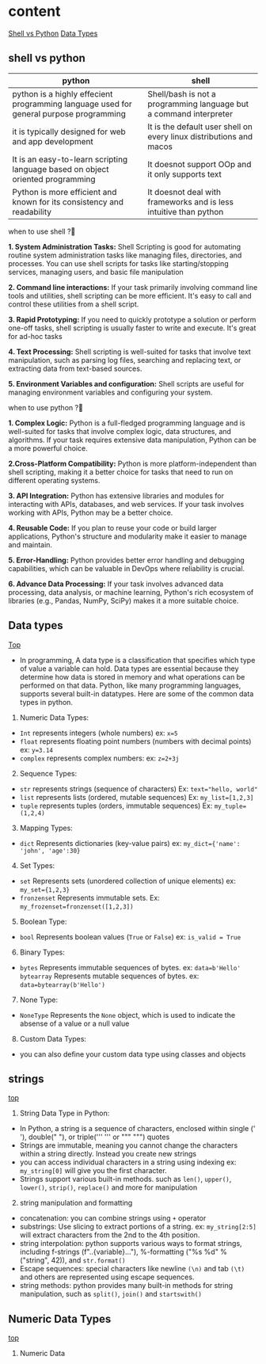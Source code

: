 
# content

[Shell vs Python](#shell-vs-python)
[Data Types](#data-types)


## shell vs python

|python | shell |
|---|---|
|python is a highly effecient programming language used for general purpose programming| Shell/bash is not a programming language but a command interpreter|
|it is typically designed for web and app development| It is the default user shell on every linux distributions and macos|
|It is an easy-to-learn scripting language based on object oriented programming| It doesnot support OOp and it only supports text|
|Python is more efficient and known for its consistency and readability| It doesnot deal with frameworks and is less intuitive than python|

when to use shell ?🤔

**1. System Administration Tasks:** Shell Scripting is good for automating routine system administration tasks like managing files, directories, and processes. You can use shell scripts for tasks like starting/stopping services, managing users, and basic file manipulation

**2. Command line interactions:** If your task primarily involving  command line tools and utilities, shell scripting can be more efficient. It's easy to call and control these utilities from a shell script.

**3. Rapid Prototyping:** If you need to quickly prototype a solution or perform one-off tasks, shell scripting is usually faster to write and execute. It's great for ad-hoc tasks

**4. Text Processing:** Shell scripting is well-suited for tasks that involve text manipulation, such as parsing log files, searching and replacing text, or extracting data from text-based sources.

**5. Environment Variables and configuration:** Shell scripts are useful for managing environment variables and configuring your system.

when to use python ?🤔

**1. Complex Logic:** Python is a full-fledged programming language and is well-suited for tasks that involve complex logic, data structures, and algorithms. If your task requires extensive data manipulation, Python can be a more powerful choice.


**2.Cross-Platform Compatibility:** Python is more platform-independent than shell scripting, making it a better choice for tasks that need to run on different operating systems. 

**3. API Integration:** Python has extensive libraries and modules for interacting with APIs, databases, and web services. If your task involves working with APIs, Python may be a better choice.

**4. Reusable Code:** If you plan to reuse your code or build larger applications, Python's structure and modularity make it easier to manage and maintain.

**5. Error-Handling:** Python provides better error handling and debugging capabilities, which can be valuable in DevOps where reliability is crucial.

**6. Advance Data Processing:** If your task involves advanced data processing, data analysis, or machine learning, Python's rich ecosystem of libraries (e.g., Pandas, NumPy, SciPy) makes it a more suitable choice.

## Data types

[Top](#content)

- In programming, A data type is a classification that specifies which type of value a variable can hold. Data types are essential because they determine how data is stored in memory and what operations can be performed on that data. Python, like many programming languages, supports several built-in datatypes. Here are some of the common data types in python.

1. Numeric Data Types:
 * `Int` represents integers (whole numbers) ex: `x=5`
 * `float` represents floating point numbers (numbers with decimal points) ex: `y=3.14`
 * `complex` represents complex numbers: ex: `z=2+3j`

2. Sequence Types:
 * `str` represents strings (sequence of characters) Ex: `text="hello, world"`
 * `list` represents lists (ordered, mutable sequences) Ex: `my_list=[1,2,3]`
 * `tuple` represents tuples (orders, immutable sequences) Ex: `my_tuple=(1,2,4)`

3. Mapping Types:
  * `dict` Represents dictionaries (key-value pairs) ex: `my_dict={'name': 'john', 'age':30}`

4. Set Types:
  * `set` Represents sets (unordered collection of unique elements) ex: `my_set={1,2,3}`
  * `fronzenset` Represents immutable sets. Ex: `my_frozenset=fronzenset([1,2,3])`

5. Boolean Type:
  * `bool` Represents boolean values (`True` or `False`) ex: `is_valid = True`

6. Binary Types:
 * `bytes` Represents immutable sequences of bytes. ex: `data=b'Hello'`
   `bytearray` Represents mutable sequences of bytes. ex: `data=bytearray(b'Hello')`

7. None Type:
 * `NoneType` Represents the `None` object, which is used to indicate the absense of a value or a null value

8. Custom Data Types:
 * you can also define your custom data type using classes and objects

## strings

[top](#content)

1. String Data Type in Python:

 - In Python, a string is a sequence of characters, enclosed within single (' '), double(" "), or triple(''' ''' or """ """) quotes
 - Strings are immutable, meaning you cannot change the characters within a string directly. Instead you create new strings
 - you can access individual characters in a string using indexing ex: `my_string[0]` will give you the first character.
 - Strings support various built-in methods. such as `len()`, `upper()`, `lower()`, `strip()`, `replace()` and more for manipulation

2. string manipulation and formatting
 - concatenation: you can combine strings using `+` operator
 - substrings: Use slicing to extract portions of a string. ex: `my_string[2:5]` will extract characters from the 2nd to the 4th position.
 - string interpolation: python supports various ways to format strings, including f-strings (f"..{variable}..."), %-formatting ("%s %d" % ("string", 42)), and `str.format()`
 - Escape sequences: special characters like newline `(\n)` and tab `(\t)` and others are represented using escape sequences.
 - string methods: python provides many built-in methods for string manipulation, such as `split()`, `join()` and `startswith()`

## Numeric Data Types

[top](#content)

1. Numeric Data 